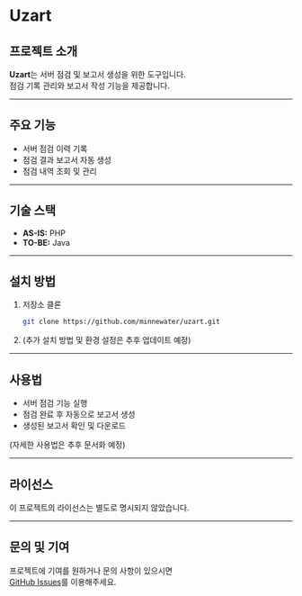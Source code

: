 # Uzart

## 프로젝트 소개
**Uzart**는 서버 점검 및 보고서 생성을 위한 도구입니다.  
점검 기록 관리와 보고서 작성 기능을 제공합니다.

---

## 주요 기능
- 서버 점검 이력 기록
- 점검 결과 보고서 자동 생성
- 점검 내역 조회 및 관리

---

## 기술 스택
- **AS-IS:** PHP
- **TO-BE:** Java

---

## 설치 방법
1. 저장소 클론
   ```sh
   git clone https://github.com/minnewater/uzart.git
   ```
2. (추가 설치 방법 및 환경 설정은 추후 업데이트 예정)

---

## 사용법
- 서버 점검 기능 실행
- 점검 완료 후 자동으로 보고서 생성
- 생성된 보고서 확인 및 다운로드

(자세한 사용법은 추후 문서화 예정)

---

## 라이선스
이 프로젝트의 라이선스는 별도로 명시되지 않았습니다.

---

## 문의 및 기여
프로젝트에 기여를 원하거나 문의 사항이 있으시면  
[GitHub Issues](https://github.com/minnewater/uzart/issues)를 이용해주세요.
